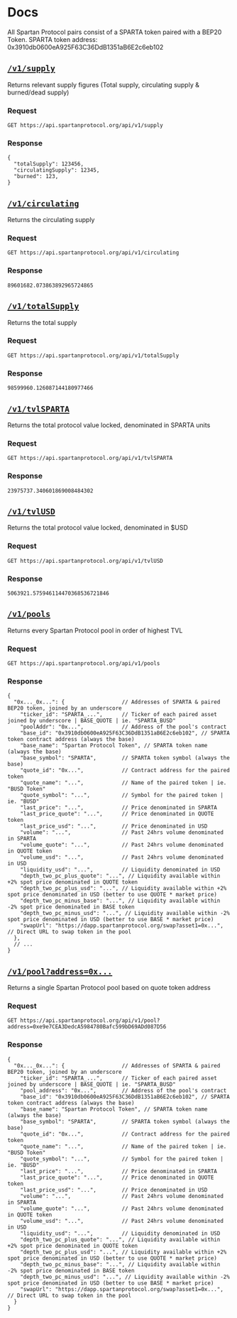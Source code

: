 # Docs

All Spartan Protocol pairs consist of a SPARTA token paired with a BEP20 Token. 
SPARTA token address: 0x3910db0600eA925F63C36DdB1351aB6E2c6eb102

## [`/v1/supply`](https://api.spartanprotocol.org/api/v1/supply)

Returns relevant supply figures (Total supply, circulating supply & burned/dead supply)

### Request

`GET https://api.spartanprotocol.org/api/v1/supply`

### Response

```json5
{
  "totalSupply": 123456,
  "circulatingSupply": 12345,
  "burned": 123,
}
```

## [`/v1/circulating`](https://api.spartanprotocol.org/api/v1/circulating)

Returns the circulating supply

### Request

`GET https://api.spartanprotocol.org/api/v1/circulating`

### Response

```json5
89601682.073863892965724865
```

## [`/v1/totalSupply`](https://api.spartanprotocol.org/api/v1/totalSupply)

Returns the total supply

### Request

`GET https://api.spartanprotocol.org/api/v1/totalSupply`

### Response

```json5
98599960.126087144180977466
```

## [`/v1/tvlSPARTA`](https://api.spartanprotocol.org/api/v1/tvlSPARTA)

Returns the total protocol value locked, denominated in SPARTA units

### Request

`GET https://api.spartanprotocol.org/api/v1/tvlSPARTA`

### Response

```json5
23975737.340601869008484302
```

## [`/v1/tvlUSD`](https://api.spartanprotocol.org/api/v1/tvlUSD)

Returns the total protocol value locked, denominated in $USD

### Request

`GET https://api.spartanprotocol.org/api/v1/tvlUSD`

### Response

```json5
5063921.575946114470368536721846
```

## [`/v1/pools`](https://api.spartanprotocol.org/api/v1/pools)

Returns every Spartan Protocol pool in order of highest TVL

### Request

`GET https://api.spartanprotocol.org/api/v1/pools`

### Response

```json5
{
  "0x..._0x...": {                  // Addresses of SPARTA & paired BEP20 token, joined by an underscore
    "ticker_id": "SPARTA_...",      // Ticker of each paired asset joined by underscore | BASE_QUOTE | ie. "SPARTA_BUSD"
    "poolAddr": "0x...",            // Address of the pool's contract
    "base_id": "0x3910db0600eA925F63C36DdB1351aB6E2c6eb102", // SPARTA token contract address (always the base)
    "base_name": "Spartan Protocol Token", // SPARTA token name (always the base)
    "base_symbol": "SPARTA",        // SPARTA token symbol (always the base)
    "quote_id": "0x...",            // Contract address for the paired token
    "quote_name": "...",            // Name of the paired token | ie. "BUSD Token"
    "quote_symbol": "...",          // Symbol for the paired token | ie. "BUSD"
    "last_price": "...",            // Price denominated in SPARTA  
    "last_price_quote": "...",      // Price denominated in QUOTE token  
    "last_price_usd": "...",        // Price denominated in USD
    "volume": "...",                // Past 24hrs volume denominated in SPARTA
    "volume_quote": "...",          // Past 24hrs volume denominated in QUOTE token
    "volume_usd": "...",            // Past 24hrs volume denominated in USD
    "liquidity_usd": "...",         // Liquidity denominated in USD
    "depth_two_pc_plus_quote": "...", // Liquidity available within +2% spot price denominated in QUOTE token
    "depth_two_pc_plus_usd": "...", // Liquidity available within +2% spot price denominated in USD (better to use QUOTE * market price)
    "depth_two_pc_minus_base": "...", // Liquidity available within -2% spot price denominated in BASE token
    "depth_two_pc_minus_usd": "...", // Liquidity available within -2% spot price denominated in USD (better to use BASE * market price)
    "swapUrl": "https://dapp.spartanprotocol.org/swap?asset1=0x...", // Direct URL to swap token in the pool
  },
  // ...
}
```

## [`/v1/pool?address=0x...`](https://api.spartanprotocol.org/api/v1/pool?address=0xe9e7CEA3DedcA5984780Bafc599bD69ADd087D56)

Returns a single Spartan Protocol pool based on quote token address

### Request

`GET https://api.spartanprotocol.org/api/v1/pool?address=0xe9e7CEA3DedcA5984780Bafc599bD69ADd087D56`

### Response

```json5
{
  "0x..._0x...": {                  // Addresses of SPARTA & paired BEP20 token, joined by an underscore
    "ticker_id": "SPARTA_...",      // Ticker of each paired asset joined by underscore | BASE_QUOTE | ie. "SPARTA_BUSD"
    "pool_address": "0x...",        // Address of the pool's contract
    "base_id": "0x3910db0600eA925F63C36DdB1351aB6E2c6eb102", // SPARTA token contract address (always the base)
    "base_name": "Spartan Protocol Token", // SPARTA token name (always the base)
    "base_symbol": "SPARTA",        // SPARTA token symbol (always the base)
    "quote_id": "0x...",            // Contract address for the paired token
    "quote_name": "...",            // Name of the paired token | ie. "BUSD Token"
    "quote_symbol": "...",          // Symbol for the paired token | ie. "BUSD"
    "last_price": "...",            // Price denominated in SPARTA  
    "last_price_quote": "...",      // Price denominated in QUOTE token  
    "last_price_usd": "...",        // Price denominated in USD
    "volume": "...",                // Past 24hrs volume denominated in SPARTA
    "volume_quote": "...",          // Past 24hrs volume denominated in QUOTE token
    "volume_usd": "...",            // Past 24hrs volume denominated in USD
    "liquidity_usd": "...",         // Liquidity denominated in USD
    "depth_two_pc_plus_quote": "...", // Liquidity available within +2% spot price denominated in QUOTE token
    "depth_two_pc_plus_usd": "...", // Liquidity available within +2% spot price denominated in USD (better to use QUOTE * market price)
    "depth_two_pc_minus_base": "...", // Liquidity available within -2% spot price denominated in BASE token
    "depth_two_pc_minus_usd": "...", // Liquidity available within -2% spot price denominated in USD (better to use BASE * market price)
    "swapUrl": "https://dapp.spartanprotocol.org/swap?asset1=0x...", // Direct URL to swap token in the pool
  }
}
```
